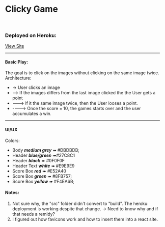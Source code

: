 # Clicky Game
<br>

### **Deployed on Heroku:**
[View Site](https://obscure-anchorage-84538.herokuapp.com/)
<hr>

#### Basic Play:
The goal is to click on the images without clicking on the same image twice.
<br>
Architecture:
- -> User clicks an image
- --> If the images differs from the last image clicked the the User gets a point
- ---> If it the same image twice, then the User looses a point.
- ----> Once the score = 10, the games starts over and the user accumulates a win.
<hr>

#### UI/UX

Colors:<br>
- Body ***medium grey*** &#10144; #DBDBDB;
- Header ***blue/green*** &#10144;#27C8C1
- Header ***black*** &#10144; #0F0F0F
- Header Text ***white*** &#10144; #E9E9E9
- Score Box ***red*** &#10144; #E52A40
- Score Box ***green*** &#10144; #8FB757;
- Score Box ***yellow*** &#10144; #F4EA6B;
#### Notes:
1. Not sure why, the "src" folder didn't convert to "build". The heroku deployment is working despite that change. -> Need to know why and if that needs a remidy?
2. I figured out how favicons work and how to insert them into a react site.